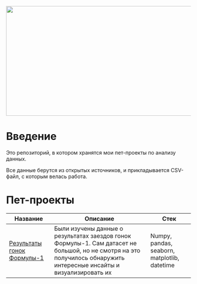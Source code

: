 <div align="center">
  <img src="https://media.giphy.com/media/v1.Y2lkPTc5MGI3NjExN2Y4cmo0NXNsbzBpaGZsbDJxbm5nd2ZzZzg2Y2ZocHBjMmozaGl0NiZlcD12MV9pbnRlcm5hbF9naWZfYnlfaWQmY3Q9Zw/qgQUggAC3Pfv687qPC/giphy.gif" width="600" height="300"/>
</div>
<h1>Введение</h1>

Это репозиторий, в котором хранятся мои пет-проекты по анализу данных.
  
Все данные берутся из открытых источников, и прикладывается CSV-файл, с которым велась работа.
<h1>Пет-проекты</h1> 
  
| Название | Описание | Стек  |
|----------|----------|-------|
| [Результаты гонок Формулы-1](https://github.com/Arpiannn/pet_projects/tree/main/F1%20Races%20Results) | Были изучены данные о результатах заездов гонок Формулы-1. Сам датасет не большой, но не смотря на это получилось обнаружить интересные инсайты и визуализировать их | Numpy, pandas, seaborn, matplotlib, datetime |
